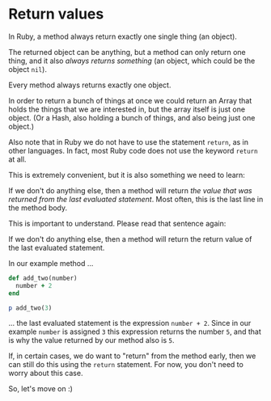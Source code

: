 # Return values

In Ruby, a method always return exactly one single thing (an object).

The returned object can be anything, but a method can only return one thing,
and it also *always returns something* (an object, which could be the object
`nil`).

<p class="hint">
Every method always returns exactly one object.
</p>

In order to return a bunch of things at once we could return an Array that holds
the things that we are interested in, but the array itself is just one object.
(Or a Hash, also holding a bunch of things, and also being just one object.)

Also note that in Ruby we do not have to use the statement `return`, as in
other languages. In fact, most Ruby code does not use the keyword `return` at
all.

This is extremely convenient, but it is also something we need to learn:

If we don't do anything else, then a method will return *the value that was
returned from the last evaluated statement*. Most often, this is the last line
in the method body.

This is important to understand. Please read that sentence again:

<p class="hint">
If we don't do anything else, then a method will return the return value of
the last evaluated statement.
<p>

In our example method ...

```ruby
def add_two(number)
  number + 2
end

p add_two(3)
```

... the last evaluated statement is the expression `number + 2`. Since in our
example `number` is assigned `3` this expression returns the number `5`, and
that is why the value returned by our method also is `5`.

If, in certain cases, we do want to "return" from the method early, then we can
still do this using the `return` statement. For now, you don't need to worry
about this case.

So, let's move on :)
